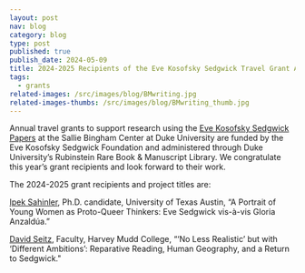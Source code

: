 ```yaml
---
layout: post
nav: blog
category: blog
type: post
published: true
publish_date: 2024-05-09
title: 2024-2025 Recipients of the Eve Kosofsky Sedgwick Travel Grant Announced
tags:
  - grants
related-images: /src/images/blog/BMwriting.jpg
related-images-thumbs: /src/images/blog/BMwriting_thumb.jpg
---
```

A﻿nnual travel grants to support research using the [Eve Kosofsky Sedgwick Papers](https://blogs.library.duke.edu/rubenstein/2022/04/28/eve-kosofsky-sedgwick-papers/) at the Sallie Bingham Center at Duke University are funded by the Eve Kosofsky Sedgwick Foundation and administered through Duke University’s Rubinstein Rare Book & Manuscript Library. We congratulate this year’s grant recipients and look forward to their work. 

T﻿he 2024-2025 grant recipients and project titles are: 

[Ipek Sahinler](https://liberalarts.utexas.edu/complit/gradstudents/is8543), Ph.D. candidate, University of Texas Austin, “A Portrait of Young Women as Proto-Queer Thinkers: Eve Sedgwick vis-à-vis Gloria Anzaldúa.”

[David Seitz](https://www.hmc.edu/hsa/faculty-staff/seitz/), Faculty, Harvey Mudd College, “‘No Less Realistic’ but with ‘Different Ambitions’: Reparative Reading, Human Geography, and a Return to Sedgwick."